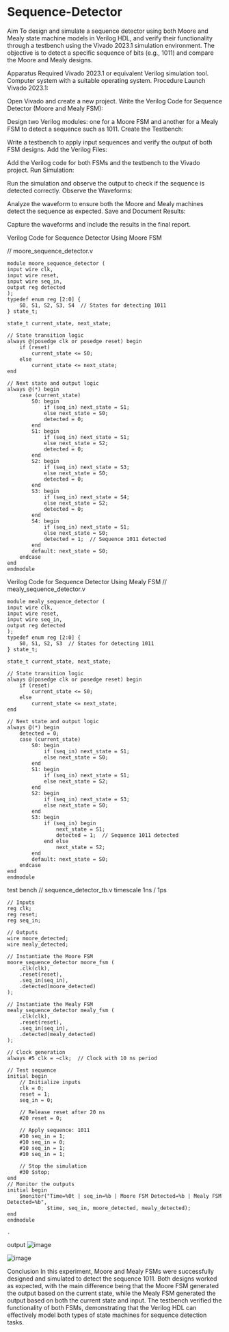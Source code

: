 # Sequence-Detector
Aim
To design and simulate a sequence detector using both Moore and Mealy state machine models in Verilog HDL, and verify their functionality through a testbench using the Vivado 2023.1 simulation environment. The objective is to detect a specific sequence of bits (e.g., 1011) and compare the Moore and Mealy designs.

Apparatus Required
Vivado 2023.1 or equivalent Verilog simulation tool.
Computer system with a suitable operating system.
Procedure
Launch Vivado 2023.1:

Open Vivado and create a new project.
Write the Verilog Code for Sequence Detector (Moore and Mealy FSM):

Design two Verilog modules: one for a Moore FSM and another for a Mealy FSM to detect a sequence such as 1011.
Create the Testbench:

Write a testbench to apply input sequences and verify the output of both FSM designs.
Add the Verilog Files:

Add the Verilog code for both FSMs and the testbench to the Vivado project.
Run Simulation:

Run the simulation and observe the output to check if the sequence is detected correctly.
Observe the Waveforms:

Analyze the waveform to ensure both the Moore and Mealy machines detect the sequence as expected.
Save and Document Results:

Capture the waveforms and include the results in the final report.

Verilog Code for Sequence Detector Using Moore FSM

// moore_sequence_detector.v
```
module moore_sequence_detector (
input wire clk,
input wire reset,
input wire seq_in,
output reg detected
);
typedef enum reg [2:0] {
    S0, S1, S2, S3, S4  // States for detecting 1011
} state_t;

state_t current_state, next_state;

// State transition logic
always @(posedge clk or posedge reset) begin
    if (reset)
        current_state <= S0;
    else
        current_state <= next_state;
end

// Next state and output logic
always @(*) begin
    case (current_state)
        S0: begin
            if (seq_in) next_state = S1;
            else next_state = S0;
            detected = 0;
        end
        S1: begin
            if (seq_in) next_state = S1;
            else next_state = S2;
            detected = 0;
        end
        S2: begin
            if (seq_in) next_state = S3;
            else next_state = S0;
            detected = 0;
        end
        S3: begin
            if (seq_in) next_state = S4;
            else next_state = S2;
            detected = 0;
        end
        S4: begin
            if (seq_in) next_state = S1;
            else next_state = S0;
            detected = 1;  // Sequence 1011 detected
        end
        default: next_state = S0;
    endcase
end
endmodule
```
            
Verilog Code for Sequence Detector Using Mealy FSM
// mealy_sequence_detector.v
```
module mealy_sequence_detector (
input wire clk,
input wire reset,
input wire seq_in,
output reg detected
);
typedef enum reg [2:0] {
    S0, S1, S2, S3  // States for detecting 1011
} state_t;

state_t current_state, next_state;

// State transition logic
always @(posedge clk or posedge reset) begin
    if (reset)
        current_state <= S0;
    else
        current_state <= next_state;
end

// Next state and output logic
always @(*) begin
    detected = 0;
    case (current_state)
        S0: begin
            if (seq_in) next_state = S1;
            else next_state = S0;
        end
        S1: begin
            if (seq_in) next_state = S1;
            else next_state = S2;
        end
        S2: begin
            if (seq_in) next_state = S3;
            else next_state = S0;
        end
        S3: begin
            if (seq_in) begin
                next_state = S1;
                detected = 1;  // Sequence 1011 detected
            end else
                next_state = S2;
        end
        default: next_state = S0;
    endcase
end
endmodule
```
test bench
// sequence_detector_tb.v
timescale 1ns / 1ps

```module sequence_detector_tb;
// Inputs
reg clk;
reg reset;
reg seq_in;

// Outputs
wire moore_detected;
wire mealy_detected;

// Instantiate the Moore FSM
moore_sequence_detector moore_fsm (
    .clk(clk),
    .reset(reset),
    .seq_in(seq_in),
    .detected(moore_detected)
);

// Instantiate the Mealy FSM
mealy_sequence_detector mealy_fsm (
    .clk(clk),
    .reset(reset),
    .seq_in(seq_in),
    .detected(mealy_detected)
);

// Clock generation
always #5 clk = ~clk;  // Clock with 10 ns period

// Test sequence
initial begin
    // Initialize inputs
    clk = 0;
    reset = 1;
    seq_in = 0;

    // Release reset after 20 ns
    #20 reset = 0;

    // Apply sequence: 1011
    #10 seq_in = 1;
    #10 seq_in = 0;
    #10 seq_in = 1;
    #10 seq_in = 1;

    // Stop the simulation
    #30 $stop;
end
// Monitor the outputs
initial begin
    $monitor("Time=%0t | seq_in=%b | Moore FSM Detected=%b | Mealy FSM Detected=%b",
             $time, seq_in, moore_detected, mealy_detected);
end
endmodule
```
        

    .



output
![image](https://github.com/user-attachments/assets/8bb0863a-ce3f-41fd-8731-6a3e1b40d1be)

![image](https://github.com/user-attachments/assets/b23df068-e1fd-4ec5-b087-1c27d52f0027)



Conclusion
In this experiment, Moore and Mealy FSMs were successfully designed and simulated to detect the sequence 1011. Both designs worked as expected, with the main difference being that the Moore FSM generated the output based on the current state, while the Mealy FSM generated the output based on both the current state and input. The testbench verified the functionality of both FSMs, demonstrating that the Verilog HDL can effectively model both types of state machines for sequence detection tasks.
